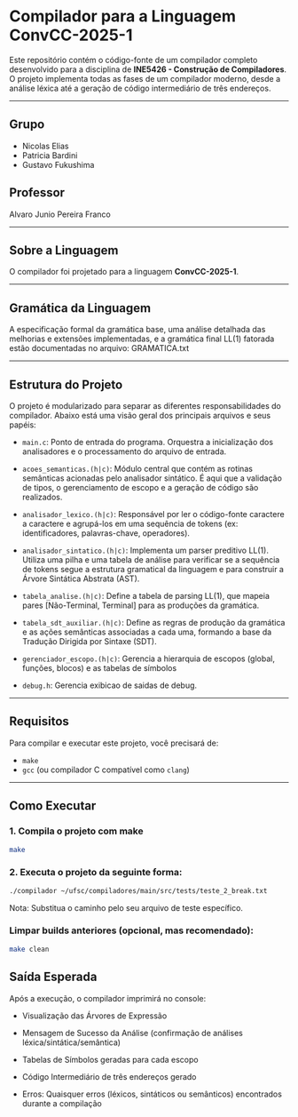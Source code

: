 # Compilador para a Linguagem ConvCC-2025-1

Este repositório contém o código-fonte de um compilador completo desenvolvido para a disciplina de **INE5426 - Construção de Compiladores**. O projeto implementa todas as fases de um compilador moderno, desde a análise léxica até a geração de código intermediário de três endereços.

---

## Grupo

- Nicolas Elias
- Patricia Bardini
- Gustavo Fukushima

## Professor

Alvaro Junio Pereira Franco

---

## Sobre a Linguagem

O compilador foi projetado para a linguagem **ConvCC-2025-1**.

---

## Gramática da Linguagem

A especificação formal da gramática base, uma análise detalhada das melhorias e extensões implementadas, e a gramática final LL(1) fatorada estão documentadas no arquivo: GRAMATICA.txt

---

## Estrutura do Projeto

O projeto é modularizado para separar as diferentes responsabilidades do compilador. Abaixo está uma visão geral dos principais arquivos e seus papéis:

- `main.c`: Ponto de entrada do programa. Orquestra a inicialização dos analisadores e o processamento do arquivo de entrada.

- `acoes_semanticas.(h|c)`: Módulo central que contém as rotinas semânticas acionadas pelo analisador sintático. É aqui que a validação de tipos, o gerenciamento de escopo e a geração de código são realizados.

- `analisador_lexico.(h|c)`: Responsável por ler o código-fonte caractere a caractere e agrupá-los em uma sequência de tokens (ex: identificadores, palavras-chave, operadores).

- `analisador_sintatico.(h|c)`: Implementa um parser preditivo LL(1). Utiliza uma pilha e uma tabela de análise para verificar se a sequência de tokens segue a estrutura gramatical da linguagem e para construir a Árvore Sintática Abstrata (AST).

- `tabela_analise.(h|c)`: Define a tabela de parsing LL(1), que mapeia pares [Não-Terminal, Terminal] para as produções da gramática.

- `tabela_sdt_auxiliar.(h|c)`: Define as regras de produção da gramática e as ações semânticas associadas a cada uma, formando a base da Tradução Dirigida por Sintaxe (SDT).

- `gerenciador_escopo.(h|c)`: Gerencia a hierarquia de escopos (global, funções, blocos) e as tabelas de símbolos

- `debug.h`: Gerencia exibicao de saidas de debug.

---

## Requisitos

Para compilar e executar este projeto, você precisará de:

- `make`
- `gcc` (ou compilador C compatível como `clang`)

---

## Como Executar

### 1. Compila o projeto com make

```bash
make
```

### 2. Executa o projeto da seguinte forma:

```bash
./compilador ~/ufsc/compiladores/main/src/tests/teste_2_break.txt
```

Nota: Substitua o caminho pelo seu arquivo de teste específico.

### Limpar builds anteriores (opcional, mas recomendado):

```bash
make clean
```

## Saída Esperada

Após a execução, o compilador imprimirá no console:

- Visualização das Árvores de Expressão

- Mensagem de Sucesso da Análise (confirmação de análises léxica/sintática/semântica)

- Tabelas de Símbolos geradas para cada escopo

- Código Intermediário de três endereços gerado

- Erros: Quaisquer erros (léxicos, sintáticos ou semânticos) encontrados durante a compilação

